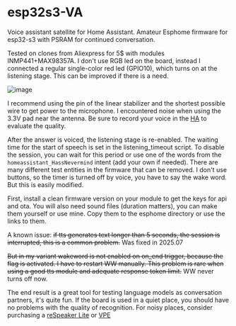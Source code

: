 # esp32s3-VA
Voice assistant satellite for Home Assistant.
Amateur Esphome firmware for esp32-s3 with PSRAM for continued conversation. 

Tested on clones from Aliexpress for 5$ with modules INMP441+MAX98357A. I don't use RGB led on the board, instead I connected a regular single-color red led (GPIO10), which turns on at the listening stage. This can be improved if there is a need.

![image](https://github.com/user-attachments/assets/f13fd72c-db80-42bf-bcf8-e0c01208010a)

I recommend using the pin of the linear stabilizer and the shortest possible wire to get power to the microphone. I encountered noise when using the 3.3V pad near the antenna. Be sure to record your voice in the [HA](https://www.home-assistant.io/voice_control/troubleshooting/#to-tweak-the-assist-audio-configuration-for-your-device) to evaluate the quality.

After the answer is voiced, the listening stage is re-enabled. The waiting time for the start of speech is set in the listening_timeout script. To disable the session, you can wait for this period or use one of the words from the `homeassistant_HassNevermind` intent (add your own if needed).
There are many different test entities in the firmware that can be removed. I don't use buttons, so the timer is turned off by voice, you have to say the wake word. But this is easily modified.

First, install a clean firmware version on your module to get the keys for api and ota. You will also need sound files (duration matters), you can make them yourself or use mine. Copy them to the esphome directory or use the links to them.


A known issue: ~~if tts generates text longer than 5 seconds, the session is interrupted, this is a common problem.~~ Was fixed in 2025.07

~~But in my variant wakeword is not enabled on on_end trigger, because the flag is activated. I have to restart WW manually. This problem is rare when using a good tts module and adequate response token limit.~~  WW never turns off now.


The end result is a great tool for testing language models as conversation partners, it's quite fun. If the board is used in a quiet place, you should have no problems with the quality of recognition. For noisy places, consider purchasing a [reSpeaker Lite](https://github.com/formatBCE/Respeaker-Lite-ESPHome-integration) or [VPE](https://www.home-assistant.io/voice-pe/)
